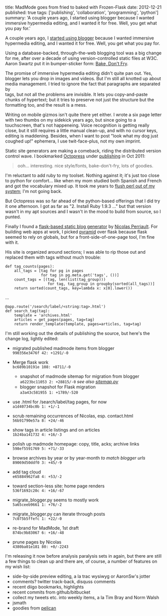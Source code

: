title: MadMode goes from fried to baked with Frozen-Flask
date: 2012-12-21
published: true
tags: ['publishing', 'collaboration', 'programming', 'python']
summary: 'A couple years ago, I started using blogger because I
          wanted immersive hypermedia editing, and I wanted it for free.
          Well, you get what you pay for.'

A couple years ago, I [started using blogger][bt10] because I wanted
immersive hypermedia editing, and I wanted it for free. Well, you get
what you pay for.

[bt10]: ../2010/05/getting-over-blogging-tool-analysis.html

Using a database-backed, through-the-web blogging tool was a big
change for me, after over a decade of using version-controlled static
files at W3C. Aaron Swartz put it in bumper-sticker form: [Bake, Don't
Fry][as02].

[as02]: http://www.aaronsw.com/weblog/000404

The promise of immersive hypermedia editing didn't quite pan out. Yes,
blogger lets you drop in images and videos. But I'm still all knotted
up about media management. I tried to ignore the fact that paragraphs
are separated by <br/> tags, but not all the problems are
invisible. It lets you copy-and-paste chunks of hypertext; but it
tries to preserve not just the structure but the formatting too, and
the result is a mess.

Writing on mobile gizmos isn't quite there yet either.  I wrote a six
page letter with two thumbs on my sidekick years ago, but since going
to a touchscreen, that's not happeneing. Voice recognition is getting
really close, but it still requires a little manual clean-up, and with
no cursor keys, editing is maddening.  Besides, when I want to post
"look what my dog just coughed up!" ephemera, I use twit-face-plus,
not my own imprint.

Static site generators are making a comeback, riding the distributed
version control wave. I bookmarked [Octopress][]
under [publishing][] in Oct 2011:

>  ooh... interesting. nice style/fonts, bake-don't-fry, lots of goodies.

[Octopress]: http://octopress.org/
[publishing]: http://www.diigo.com/user/dckc-madmode/publishing

I'm reluctant to add ruby to my toolset. Nothing against it; it's just
too close to python for comfort... like when my mom studied both
Spanish and French and got the vocabulary mixed up. It took me years
to [flush perl out of my system][71]; I'm not going back.

[71]: http://www.advogato.org/person/connolly/diary/71.html

But Octopress was so far ahead of the python-based offerings that I
did try it one afternoon. I got as far as "2. Install Ruby 1.9.3 ..."
but that version wasn't in my apt sources and I wasn't in the mood to
build from source, so I punted.

Finally I found a [flask-based static blog generator][fgen] by
[Nicolas Perriault][n1k0]. For building web apps at work, I picked
[pyramid][] over flask because flask seemed to rely on globals,
but for a front-side-of-one-page tool, I'm fine with it.

[pyramid]: http://pypi.python.org/pypi/pyramid

[n1k0]: https://github.com/n1k0/nicolas.perriault.net
[fgen]: https://nicolas.perriault.net/code/2012/dead-easy-yet-powerful-static-website-generator-with-flask/

His site is organized around sections; I was able to rip those out and
replaced them with tags without much trouble:

    def tag_counts(pages):
        all_tags = [tag for pg in pages
                    for tag in pg.meta.get('tags', ())]
        count_tags = [(tag, len(list(tag_group)))
                       for tag, tag_group in groupby(sorted(all_tags))]
        return sorted(count_tags, key=lambda x: x[0].lower())

...

    @app.route('/search/label/<string:tag>.html')
    def search_tag(tag):
        template = 'archives.html'
        articles = get_pages(pages, tag=tag)
        return render_template(template, pages=articles, tag=tag)


I'm still working out the details of publishing the source, but here's
the change log, lightly edited:

  - migrated published madmode items from blogger  
    `990356e3476f 42: +1291/-0`
  - Merge flask work  
    `bc689b10191e 108: +8711/-0`

    - snapshot of madmode sitemap for migration from blogger  
      `a6223bc11053 2: +28815/-0`
      _see also [sitemap.py][sitemap]_
    - blogger snapshot for Flask migration  
      `a3a43c581955 1: +1789/-520`

  - use .html for /search/label/tag pages, for now  
    `a1d40734bc0b 1: +1/-1`
  - scrub remaining occurrences of Nicolas, esp. contact.html  
    `56b91790e57a 8: +24/-46`
  - show tags in article listings and on articles  
    `1b24ba141732 4: +16/-3`
  - polish up madmode homepage: copy, title, acks; archive links  
    `598ef5591769 5: +71/-33`
  - browse archives by year or by year-month _to match blogger urls_  
    `89069d50ddf0 3: +45/-9`
  - add tag cloud  
    `e65884962fa8 4: +53/-2`
  - toward section-less site: home page renders  
    `536f1692c20c 4: +16/-67`
  - migrate_blogger.py seems to mostly work  
    `5a65ceeb9661 1: +76/-2`
  - migrate_blogger.py can iterate through posts  
    `7c075b5ffefc 1: +22/-0`
  - re-brand for MadMode, 1st draft  
    `874bc9b83067 6: +16/-48`
  - prune pages by Nicolas  
    `4380ba01e181 80: +0/-2243`

[sitemap]: https://bitbucket.org/DanC/palmagent/src/56501d8a2347754ff0240bcac8a6d41b9d7a9d0a/sitemap.py?at=default

I'm releasing it now before analysis paralysis sets in again, but
there are still a few things to clean up and there are, of course, a
number of features on my wish list:

 - side-by-side preview editing, a la trac wysiwyg or AaronSw's jotter
 - comments? twitter track-back, disquss comments
 - recent diigo bookmarks, highlights
 - recent commits from github/bitbucket
 - collect my tweets etc. into weekly items, a la Tim Bray and Norm Walsh
 - jsmath
 - goodies from [pelican][]

[pelican]: http://docs.getpelican.com/en/3.1.1/